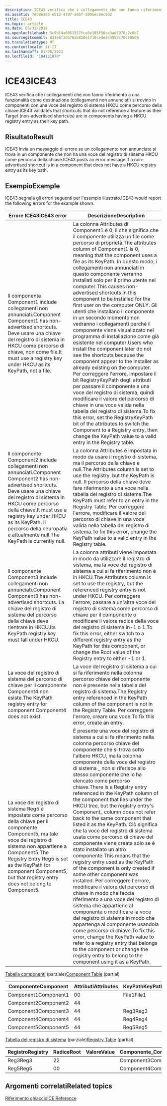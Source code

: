 ```yaml
---
description: ICE43 verifica che i collegamenti che non fanno riferimento a una funzionalità come destinazione (collegamenti non annunciati) si trovino in componenti con una voce del registro di sistema HKCU come percorso della chiave.
ms.assetid: 7e58e303-e512-4707-a0bf-2095ec8ec502
title: ICE43
ms.topic: article
ms.date: 05/31/2018
ms.openlocfilehash: 5c9df4a6051557fca3e185f56ca3ad7978c2c0b7
ms.sourcegitcommit: 831e8f3db78ab820e1710cede244553c70e50500
ms.translationtype: MT
ms.contentlocale: it-IT
ms.lasthandoff: 01/08/2021
ms.locfileid: "104131870"
---
```

# <a name="ice43"></a><span data-ttu-id="d65be-103">ICE43</span><span class="sxs-lookup"><span data-stu-id="d65be-103">ICE43</span></span>

<span data-ttu-id="d65be-104">ICE43 verifica che i collegamenti che non fanno riferimento a una funzionalità come destinazione (collegamenti non annunciati) si trovino in componenti con una voce del registro di sistema HKCU come percorso della chiave.</span><span class="sxs-lookup"><span data-stu-id="d65be-104">ICE43 validates that shortcuts that do not reference a feature as their Target (non-advertised shortcuts) are in components having a HKCU registry entry as their key path.</span></span>

## <a name="result"></a><span data-ttu-id="d65be-105">Risultato</span><span class="sxs-lookup"><span data-stu-id="d65be-105">Result</span></span>

<span data-ttu-id="d65be-106">ICE43 Invia un messaggio di errore se un collegamento non annunciato si trova in un componente che non ha una voce del registro di sistema HKCU come percorso della chiave.</span><span class="sxs-lookup"><span data-stu-id="d65be-106">ICE43 posts an error message if a non-advertised shortcut is in a component that does not have a HKCU registry entry as its key path.</span></span>

## <a name="example"></a><span data-ttu-id="d65be-107">Esempio</span><span class="sxs-lookup"><span data-stu-id="d65be-107">Example</span></span>

<span data-ttu-id="d65be-108">ICE43 segnala gli errori seguenti per l'esempio illustrato.</span><span class="sxs-lookup"><span data-stu-id="d65be-108">ICE43 would report the following errors for the example shown.</span></span>



| <span data-ttu-id="d65be-109">Errore ICE43</span><span class="sxs-lookup"><span data-stu-id="d65be-109">ICE43 error</span></span>                                                                                                                             | <span data-ttu-id="d65be-110">Descrizione</span><span class="sxs-lookup"><span data-stu-id="d65be-110">Description</span></span>                                                                                                                                                                                                                                                                                                                                                                                                                                                                                                                                                       |
|-----------------------------------------------------------------------------------------------------------------------------------------|-------------------------------------------------------------------------------------------------------------------------------------------------------------------------------------------------------------------------------------------------------------------------------------------------------------------------------------------------------------------------------------------------------------------------------------------------------------------------------------------------------------------------------------------------------------------|
| <span data-ttu-id="d65be-111">Il componente Component1 include collegamenti non annunciati.</span><span class="sxs-lookup"><span data-stu-id="d65be-111">Component Component1 has non-advertised shortcuts.</span></span> <span data-ttu-id="d65be-112">Deve usare una chiave del registro di sistema in HKCU come percorso di chiave, non come file.</span><span class="sxs-lookup"><span data-stu-id="d65be-112">It must use a registry key under HKCU as its KeyPath, not a file.</span></span>                    | <span data-ttu-id="d65be-113">La colonna Attributes di Component1 è 0, il che significa che il componente utilizza un file come percorso di proprietà.</span><span class="sxs-lookup"><span data-stu-id="d65be-113">The attributes column of Component1 is 0, meaning that the component uses a file as its KeyPath.</span></span> <span data-ttu-id="d65be-114">In questo modo, i collegamenti non annunciati in questo componente verranno installati solo per il primo utente nel computer.</span><span class="sxs-lookup"><span data-stu-id="d65be-114">This causes non-advertised shortcuts in this component to be installed for the first user on the computer ONLY.</span></span> <span data-ttu-id="d65be-115">Gli utenti che installano il componente in un secondo momento non vedranno i collegamenti perché il componente viene visualizzato nel programma di installazione come già esistente nel computer.</span><span class="sxs-lookup"><span data-stu-id="d65be-115">Users who install the component later do not see the shortcuts because the component appear to the installer as already existing on the computer.</span></span> <span data-ttu-id="d65be-116">Per correggere l'errore, impostare il bit RegistryKeyPath degli attributi per passare il componente a una voce del registro di sistema, quindi modificare il valore del percorso di chiave in una voce valida nella tabella del registro di sistema.</span><span class="sxs-lookup"><span data-stu-id="d65be-116">To fix this error, set the RegistryKeyPath bit of the attributes to switch the Component to a Registry entry, then change the KeyPath value to a valid entry in the Registry table.</span></span><br/> |
| <span data-ttu-id="d65be-117">Il componente Component2 include collegamenti non annunciati.</span><span class="sxs-lookup"><span data-stu-id="d65be-117">Component Component2 has non-advertised shortcuts.</span></span> <span data-ttu-id="d65be-118">Deve usare una chiave del registro di sistema in HKCU come percorso della chiave.</span><span class="sxs-lookup"><span data-stu-id="d65be-118">It must use a registry key under HKCU as its KeyPath.</span></span> <span data-ttu-id="d65be-119">Il percorso della neuropatia è attualmente null.</span><span class="sxs-lookup"><span data-stu-id="d65be-119">The KeyPath is currently null.</span></span> | <span data-ttu-id="d65be-120">La colonna Attributes è impostata in modo da usare il registro di sistema, ma il percorso della chiave è null.</span><span class="sxs-lookup"><span data-stu-id="d65be-120">The Attributes column is set to use the registry, but the KeyPath is null.</span></span> <span data-ttu-id="d65be-121">Il percorso della chiave deve fare riferimento a una voce nella tabella del registro di sistema.</span><span class="sxs-lookup"><span data-stu-id="d65be-121">The KeyPath must refer to an entry in the Registry Table.</span></span> <span data-ttu-id="d65be-122">Per correggere l'errore, modificare il valore del percorso di chiave in una voce valida nella tabella del registro di sistema.</span><span class="sxs-lookup"><span data-stu-id="d65be-122">To fix this error, change the KeyPath value to a valid entry in the Registry table.</span></span><br/>                                                                                                                                                                                                                                                                                                                               |
| <span data-ttu-id="d65be-123">Il componente Component3 include collegamenti non annunciati.</span><span class="sxs-lookup"><span data-stu-id="d65be-123">Component Component3 has non-advertised shortcuts.</span></span> <span data-ttu-id="d65be-124">La chiave del registro di sistema del percorso della chiave deve rientrare in HKCU.</span><span class="sxs-lookup"><span data-stu-id="d65be-124">Its KeyPath registry key must fall under HKCU.</span></span>                                       | <span data-ttu-id="d65be-125">La colonna attributi viene impostata in modo da utilizzare il registro di sistema, ma la voce del registro di sistema a cui si fa riferimento non è in HKCU.</span><span class="sxs-lookup"><span data-stu-id="d65be-125">The Attributes column is set to use the registry, but the referenced registry entry is not under HKCU.</span></span> <span data-ttu-id="d65be-126">Per correggere l'errore, passare a un'altra voce del registro di sistema come percorso di chiave per il componente o modificare il valore radice della voce del registro di sistema in-1 o 1.</span><span class="sxs-lookup"><span data-stu-id="d65be-126">To fix this error, either switch to a different registry entry as the KeyPath for this component, or change the Root value of the Registry entry to either -1 or 1.</span></span><br/>                                                                                                                                                                                                                                                                             |
| <span data-ttu-id="d65be-127">La voce del registro di sistema del percorso di chiave per il componente Component4 non esiste.</span><span class="sxs-lookup"><span data-stu-id="d65be-127">The KeyPath registry entry for component Component4 does not exist.</span></span>                                                                     | <span data-ttu-id="d65be-128">La voce del registro di sistema a cui si fa riferimento nella colonna percorso chiave del componente non è presente nella tabella del registro di sistema.</span><span class="sxs-lookup"><span data-stu-id="d65be-128">The Registry entry referenced in the KeyPath column of the component is not in the Registry Table.</span></span> <span data-ttu-id="d65be-129">Per correggere l'errore, creare una voce.</span><span class="sxs-lookup"><span data-stu-id="d65be-129">To fix this error, create an entry.</span></span><br/>                                                                                                                                                                                                                                                                                                                                                                                                                 |
| <span data-ttu-id="d65be-130">La voce del registro di sistema Reg5 è impostata come percorso della chiave per il componente Component5, ma tale voce del registro di sistema non appartiene a Component5.</span><span class="sxs-lookup"><span data-stu-id="d65be-130">The Registry Entry Reg5 is set as the KeyPath for component Component5, but that registry entry does not belong to Component5.</span></span>          | <span data-ttu-id="d65be-131">È presente una voce del registro di sistema a cui si fa riferimento nella colonna percorso chiave del componente che si trova sotto l'albero HKCU, ma la colonna componente della voce del registro di sistema \_ non si riferisce allo stesso componente che lo ha elencato come percorso chiave.</span><span class="sxs-lookup"><span data-stu-id="d65be-131">There is a Registry entry referenced in the KeyPath column of the component that lies under the HKCU tree, but the registry entry's Component\_ column does not refer back to the same component that listed it as the KeyPath.</span></span> <span data-ttu-id="d65be-132">Ciò significa che la voce del registro di sistema usata come percorso di chiave del componente viene creata solo se è stato installato un altro componente.</span><span class="sxs-lookup"><span data-stu-id="d65be-132">This means that the registry entry used as the KeyPath of the component is only created if some other component was installed.</span></span> <span data-ttu-id="d65be-133">Per correggere l'errore, modificare il valore del percorso di chiave in modo che faccia riferimento a una voce del registro di sistema che appartiene al componente o modificare la voce del registro di sistema in modo che appartenga al componente usandola come percorso di chiave.</span><span class="sxs-lookup"><span data-stu-id="d65be-133">To fix this error, change the KeyPath value to refer to a registry entry that belongs to the component or change the registry entry to belong to the component using it as a KeyPath.</span></span><br/>   |



 

<span data-ttu-id="d65be-134">[Tabella componenti](component-table.md) (parziale)</span><span class="sxs-lookup"><span data-stu-id="d65be-134">[Component Table](component-table.md) (partial)</span></span>



| <span data-ttu-id="d65be-135">Componente</span><span class="sxs-lookup"><span data-stu-id="d65be-135">Component</span></span>  | <span data-ttu-id="d65be-136">Attributi</span><span class="sxs-lookup"><span data-stu-id="d65be-136">Attributes</span></span> | <span data-ttu-id="d65be-137">KeyPath</span><span class="sxs-lookup"><span data-stu-id="d65be-137">KeyPath</span></span> |
|------------|------------|---------|
| <span data-ttu-id="d65be-138">Component1</span><span class="sxs-lookup"><span data-stu-id="d65be-138">Component1</span></span> | <span data-ttu-id="d65be-139">0</span><span class="sxs-lookup"><span data-stu-id="d65be-139">0</span></span>          | <span data-ttu-id="d65be-140">File1</span><span class="sxs-lookup"><span data-stu-id="d65be-140">File1</span></span>   |
| <span data-ttu-id="d65be-141">Component2</span><span class="sxs-lookup"><span data-stu-id="d65be-141">Component2</span></span> | <span data-ttu-id="d65be-142">4</span><span class="sxs-lookup"><span data-stu-id="d65be-142">4</span></span>          |         |
| <span data-ttu-id="d65be-143">Component3</span><span class="sxs-lookup"><span data-stu-id="d65be-143">Component3</span></span> | <span data-ttu-id="d65be-144">4</span><span class="sxs-lookup"><span data-stu-id="d65be-144">4</span></span>          | <span data-ttu-id="d65be-145">Reg3</span><span class="sxs-lookup"><span data-stu-id="d65be-145">Reg3</span></span>    |
| <span data-ttu-id="d65be-146">Component4</span><span class="sxs-lookup"><span data-stu-id="d65be-146">Component4</span></span> | <span data-ttu-id="d65be-147">4</span><span class="sxs-lookup"><span data-stu-id="d65be-147">4</span></span>          | <span data-ttu-id="d65be-148">Reg4</span><span class="sxs-lookup"><span data-stu-id="d65be-148">Reg4</span></span>    |
| <span data-ttu-id="d65be-149">Component5</span><span class="sxs-lookup"><span data-stu-id="d65be-149">Component5</span></span> | <span data-ttu-id="d65be-150">4</span><span class="sxs-lookup"><span data-stu-id="d65be-150">4</span></span>          | <span data-ttu-id="d65be-151">Reg5</span><span class="sxs-lookup"><span data-stu-id="d65be-151">Reg5</span></span>    |



 

<span data-ttu-id="d65be-152">[Tabella del registro di sistema](registry-table.md) (parziale)</span><span class="sxs-lookup"><span data-stu-id="d65be-152">[Registry Table](registry-table.md) (partial)</span></span>



| <span data-ttu-id="d65be-153">Registro</span><span class="sxs-lookup"><span data-stu-id="d65be-153">Registry</span></span> | <span data-ttu-id="d65be-154">Radice</span><span class="sxs-lookup"><span data-stu-id="d65be-154">Root</span></span> | <span data-ttu-id="d65be-155">Valore</span><span class="sxs-lookup"><span data-stu-id="d65be-155">Value</span></span> | <span data-ttu-id="d65be-156">Componente\_</span><span class="sxs-lookup"><span data-stu-id="d65be-156">Component\_</span></span> |
|----------|------|-------|-------------|
| <span data-ttu-id="d65be-157">Reg3</span><span class="sxs-lookup"><span data-stu-id="d65be-157">Reg3</span></span>     | <span data-ttu-id="d65be-158">2</span><span class="sxs-lookup"><span data-stu-id="d65be-158">2</span></span>    |       | <span data-ttu-id="d65be-159">Component3</span><span class="sxs-lookup"><span data-stu-id="d65be-159">Component3</span></span>  |
| <span data-ttu-id="d65be-160">Reg5</span><span class="sxs-lookup"><span data-stu-id="d65be-160">Reg5</span></span>     | <span data-ttu-id="d65be-161">0</span><span class="sxs-lookup"><span data-stu-id="d65be-161">0</span></span>    |       | <span data-ttu-id="d65be-162">Component4</span><span class="sxs-lookup"><span data-stu-id="d65be-162">Component4</span></span>  |



 

## <a name="related-topics"></a><span data-ttu-id="d65be-163">Argomenti correlati</span><span class="sxs-lookup"><span data-stu-id="d65be-163">Related topics</span></span>

<dl> <dt>

[<span data-ttu-id="d65be-164">Riferimento ghiaccio</span><span class="sxs-lookup"><span data-stu-id="d65be-164">ICE Reference</span></span>](ice-reference.md)
</dt> </dl>

 

 




